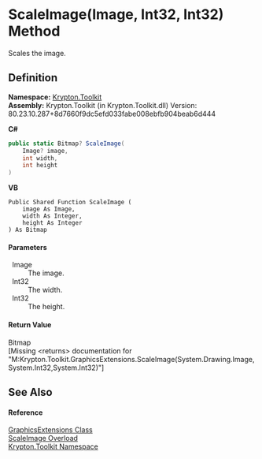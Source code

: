 # ScaleImage(Image, Int32, Int32) Method


Scales the image.



## Definition
**Namespace:** <a href="79d2eac2-21f4-54ff-7552-b20c33c30600.md">Krypton.Toolkit</a>  
**Assembly:** Krypton.Toolkit (in Krypton.Toolkit.dll) Version: 80.23.10.287+8d7660f9dc5efd033fabe008ebfb904beab6d444

**C#**
``` C#
public static Bitmap? ScaleImage(
	Image? image,
	int width,
	int height
)
```
**VB**
``` VB
Public Shared Function ScaleImage ( 
	image As Image,
	width As Integer,
	height As Integer
) As Bitmap
```



#### Parameters
<dl><dt>  Image</dt><dd>The image.</dd><dt>  Int32</dt><dd>The width.</dd><dt>  Int32</dt><dd>The height.</dd></dl>

#### Return Value
Bitmap  
\[Missing &lt;returns&gt; documentation for "M:Krypton.Toolkit.GraphicsExtensions.ScaleImage(System.Drawing.Image,System.Int32,System.Int32)"\]

## See Also


#### Reference
<a href="e5ba925f-8caa-051f-f361-e96ef51a4dd7.md">GraphicsExtensions Class</a>  
<a href="c8abc336-b487-97db-0b30-7d8ad401a4e3.md">ScaleImage Overload</a>  
<a href="79d2eac2-21f4-54ff-7552-b20c33c30600.md">Krypton.Toolkit Namespace</a>  
